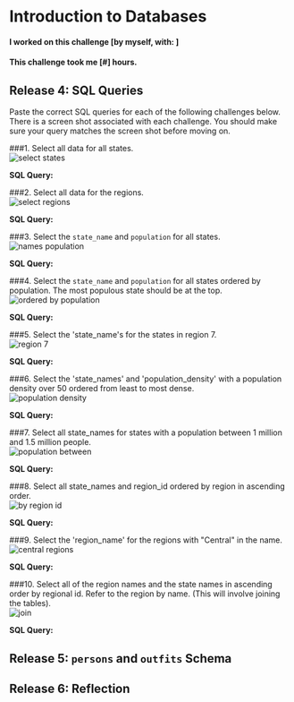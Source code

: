 # Introduction to Databases

#### I worked on this challenge [by myself, with: ]
#### This challenge took me [#] hours.

## Release 4: SQL Queries

Paste the correct SQL queries for each of the following challenges below. There is a screen shot associated with each challenge. You should make sure your query matches the screen shot before moving on.

###1. Select all data for all states. <br>
  ![select states](imgs/1-select-states.png)

  **SQL Query:**

###2. Select all data for the regions. <br>
  ![select regions](imgs/2-regions.png)

  **SQL Query:**

###3. Select the `state_name` and `population` for all states. <br>
  ![names population](imgs/3-names-population.png)

  **SQL Query:**

###4. Select the `state_name` and `population` for all states ordered by population. The most populous state should be at the top. <br>
  ![ordered by population](imgs/4-ordered-by-pop.png)

  **SQL Query:**

###5. Select the 'state_name's for the states in region 7. <br>
  ![region 7](imgs/5-states-region-7.png)

  **SQL Query:**

###6. Select the 'state_names' and 'population_density' with a population density over 50 ordered from least to most dense. <br>
  ![population density](imgs/6-population-density.png)

  **SQL Query:**

###7. Select all state_names for states with a population between 1 million and 1.5 million people. <br>
  ![population between](imgs/7-population-between.png)

  **SQL Query:**

###8. Select all state_names and region_id ordered by region in ascending order. <br>
  ![by region id](imgs/8-by-region-id.png)

  **SQL Query:**

###9. Select the 'region_name' for the regions with "Central" in the name. <br>
  ![central regions](imgs/9-regions-central.png)

  **SQL Query:**

###10. Select all of the region names and the state names in ascending order by regional id. Refer to the region by name. (This will involve joining the tables). <br>
  ![join](imgs/10-join.png)

  **SQL Query:**

## Release 5: `persons` and `outfits` Schema
<!-- Include a link to your schema design here -->


## Release 6: Reflection

